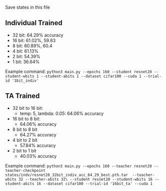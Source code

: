Save states in this file

## Individual Trained
* 32 bit: 64.29% accuracy
* 16 bit: 61.02%, 59.83
* 8 bit: 60.89%, 60.4
* 4 bit: 61.13%
* 2 bit: 54.39%
* 1 bit: 36.64%

Example command:
`python3 main.py --epochs 160 --student resnet20 --student-wbits 1 --student-abits 1 --dataset cifar100 --cuda 1 --trial-id '1bit_indiv'`

## TA Trained
* 32 bit to 16 bit:
    * temp: 5, lambda: 0.05: 64.06% accuracy
* 16 bit to 8 bit:
    * 64.06% accuracy 
* 8 bit to 8 bit
    * 64.27% accuracy
* 4 bit to 2 bit
    * 57.84% accuracy
* 2 bit to 1 bit
    * 40.03% accuracy
    
Example command:
`python3 main.py --epochs 160 --teacher resnet20 --teacher-checkpoint states/indv/resnet20_32bit_indiv_acc_64_29_best.pth.tar  --teacher-wbits 32 --teacher-abits 32\
  --student resnet20 --student-wbits 16 --student-abits 16 --dataset cifar100 --trial-id '16bit_ta' --cuda 1`
